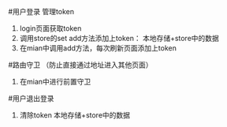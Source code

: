 #用户登录 管理token
1. login页面获取token
2. 调用store的set add方法添加上token：
    本地存储+store中的数据
3. 在mian中调用add方法，每次刷新页面添加上token

#路由守卫
（防止直接通过地址进入其他页面）
1. 在mian中进行前置守卫

#用户退出登录
1. 清除token
    本地存储+store中的数据